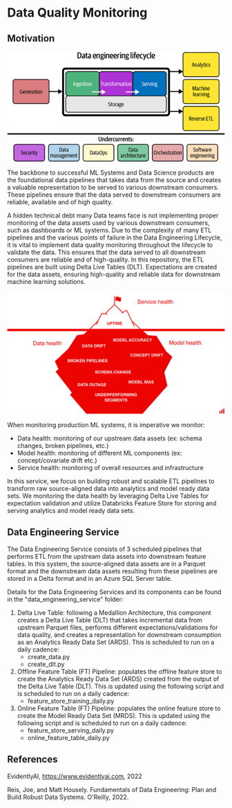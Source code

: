 # Data Quality Monitoring
## Motivation

![Screenshot](docs/images/data_engineering_lifecycle.png)

The backbone to successful ML Systems and Data Science products are the foundational data pipelines that takes data from the source and creates a valuable representation to be served to various downstream consumers. These pipelines ensure that the data served to downstream consumers are reliable, available and of high quality. 

A hidden technical debt many Data teams face is not implementing proper monitoring of the data assets used by various downstream consumers, such as dashboards or ML systems. Due to the complexity of many ETL pipelines and the various points of failure in the Data Engineering Lifecycle, it is vital to implement data quality monitoring throughout the lifecycle to validate the data. This ensures that the data served to all downstream consumers are reliable and of high-quality. In this repository, the ETL pipelines are built using Delta Live Tables (DLT). Expectations are created for the data assets, ensuring high-quality and reliable data for downstream machine learning solutions. 

![Screenshot](docs/images/evidently_monitoring.png)

When monitoring production ML systems, it is imperative we monitor:
- Data health: monitoring of our upstream data assets (ex: schema changes, broken pipelines, etc.)
- Model health: monitoring of different ML components (ex: concept/covariate drift etc.)
- Service health: monitoring of overall resources and infrastructure

In this service, we focus on building robust and scalable ETL pipelines to transform raw source-aligned data into analytics and model ready data sets. We monitoring the data health by leveraging Delta Live Tables for expectation validation and utilize Databricks Feature Store for storing and serving analytics and model ready data sets.

## Data Engineering Service

The Data Engineering Service consists of 3 scheduled pipelines that performs ETL from the upstream data assets into downstream feature tables. In this system, the source-aligned data assets are in a Parquet format and the downstream data assets resulting from these pipelines are stored in a Delta format and in an Azure SQL Server table. 

Details for the Data Engineering Services and its components can be found in the "data_engineering_service" folder: 
1. Delta Live Table: following a Medallion Architecture, this component creates a Delta Live Table (DLT) that takes incremental data from upstream Parquet files, performs different expectations/validations for data quality, and creates a representation for downstream consumption as an Analytics Ready Data Set (ARDS). This is scheduled to run on a daily cadence:
    - create_data.py
    - create_dlt.py
2. Offline Feature Table (FT) Pipeline: populates the offline feature store to create the Analytics Ready Data Set (ARDS) created from the output of the Delta Live Table (DLT). This is updated using the following script and is scheduled to run on a daily cadence:
    - feature_store_training_daily.py
3. Online Feature Table (FT) Pipeline: populates the online feature store to create the Model Ready Data Set (MRDS). This is updated using the following script and is scheduled to run on a daily cadence:
    - feature_store_serving_daily.py
    - online_feature_table_daily.py

## References
EvidentlyAI, https://www.evidentlyai.com, 2022

Reis, Joe, and Matt Housely. Fundamentals of Data Engineering: Plan and Build Robust Data 
    Systems. O'Reilly, 2022.

